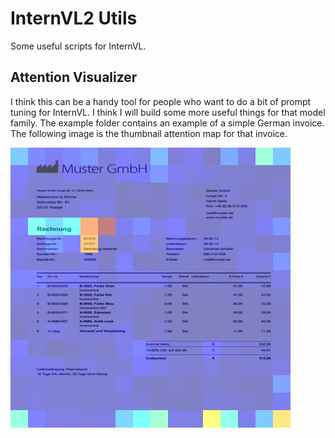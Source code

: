 # InternVL2 Utils 

Some useful scripts for InternVL.

## Attention Visualizer 

I think this can be a handy tool for people who want to do a bit of prompt tuning for InternVL. I think I will build some more useful things for that model family. The example folder contains an example of a simple German invoice. The following image is the thumbnail attention map for that invoice. 

![Attention Map of the thumbnail image](example/rechnung_001_Bitte%20gib%20mir%20die%20Rechnungsnummer./image_attention_maps/006_crop.png)
